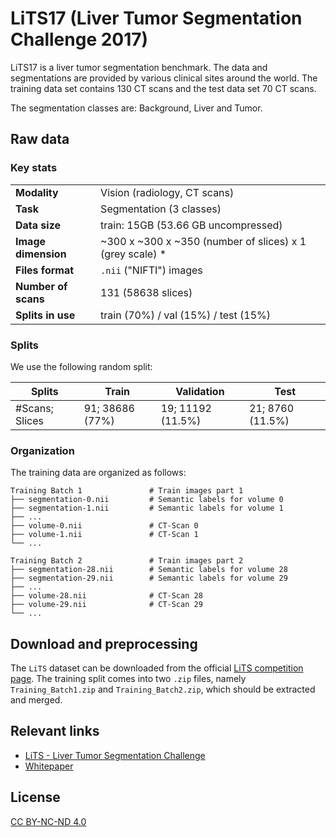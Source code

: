 # LiTS17 (Liver Tumor Segmentation Challenge 2017)

LiTS17 is a liver tumor segmentation benchmark. The data and segmentations are provided by various clinical sites around the world. The training data set contains 130 CT scans and the test data set 70 CT scans.

The segmentation classes are: Background, Liver and Tumor.

## Raw data

### Key stats

|                       |                                                           |
|-----------------------|-----------------------------------------------------------|
| **Modality**          | Vision (radiology, CT scans)                              |
| **Task**              | Segmentation (3 classes)                                  |
| **Data size**         | train: 15GB (53.66 GB uncompressed)                       |
| **Image dimension**   | ~300 x ~300 x ~350 (number of slices) x 1 (grey scale) *  |
| **Files format**      | `.nii` ("NIFTI") images                                   |
| **Number of scans**   | 131 (58638 slices)                                        |
| **Splits in use**     | train (70%) / val (15%) / test (15%)                  |


### Splits

We use the following random split:

| Splits         | Train            | Validation        | Test             |
|----------------|------------------|-------------------|------------------|
| #Scans; Slices | 91; 38686 (77%) | 19; 11192 (11.5%) | 21; 8760 (11.5%) |


### Organization

The training data are organized as follows:

```
Training Batch 1               # Train images part 1
├── segmentation-0.nii         # Semantic labels for volume 0
├── segmentation-1.nii         # Semantic labels for volume 1
├── ...
├── volume-0.nii               # CT-Scan 0
├── volume-1.nii               # CT-Scan 1
└── ...

Training Batch 2               # Train images part 2
├── segmentation-28.nii        # Semantic labels for volume 28
├── segmentation-29.nii        # Semantic labels for volume 29
├── ...
├── volume-28.nii              # CT-Scan 28
├── volume-29.nii              # CT-Scan 29
└── ...
```

## Download and preprocessing

The `LiTS` dataset can be downloaded from the official
[LiTS competition page](https://competitions.codalab.org/competitions/17094).
The training split comes into two `.zip` files, namely `Training_Batch1.zip`
and `Training_Batch2.zip`, which should be extracted and merged.

## Relevant links

* [LiTS - Liver Tumor Segmentation Challenge](https://competitions.codalab.org/competitions/17094)
* [Whitepaper](https://arxiv.org/pdf/1901.04056)


## License

[CC BY-NC-ND 4.0](https://creativecommons.org/licenses/by-nc-nd/4.0/deed.en)
